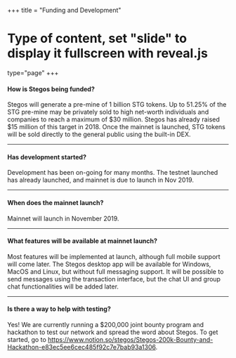 +++
title = "Funding and Development"
# Type of content, set "slide" to display it fullscreen with reveal.js
type="page"
+++

#### How is Stegos being funded?
Stegos will generate a pre-mine of 1 billion STG tokens. Up to 51.25% of the STG pre-mine may be privately sold to high net-worth individuals and companies to reach a maximum of $30 million. Stegos has already raised $15 million of this target in 2018. Once the mainnet is launched, STG tokens will be sold directly to the general public using the built-in DEX.
___
#### Has development started?
Development has been on-going for many months. The testnet launched has already launched, and mainnet is due to launch in Nov 2019.
___
#### When does the mainnet launch?
Mainnet will launch in November 2019.
___
#### What features will be available at mainnet launch?
Most features will be implemented at launch, although full mobile support will come later. The Stegos desktop app will be available for Windows, MacOS and Linux, but without full messaging support. It will be possible to send messages using the transaction interface, but the chat UI and group chat functionalities will be added later.
___
#### Is there a way to help with testing?
Yes! We are currently running a $200,000 joint bounty program and hackathon to test our network and spread the word about Stegos. To get started, go to https://www.notion.so/stegos/Stegos-200k-Bounty-and-Hackathon-e83ec5ee6cec485f92c7e7bab93a1306.